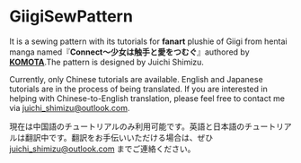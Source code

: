 # GiigiSewPattern
It is a sewing pattern with its tutorials for **fanart** plushie of Giigi from hentai manga named『**Connect～少女は触手と愛をつむぐ**』authored by [**KOMOTA**](https://x.com/komota_no_su).The pattern is designed by Juichi Shimizu.

Currently, only Chinese tutorials are available. English and Japanese tutorials are in the process of being translated. If you are interested in helping with Chinese-to-English translation, please feel free to contact me via juichi_shimizu@outlook.com.

現在は中国語のチュートリアルのみ利用可能です。英語と日本語のチュートリアルは翻訳中です。翻訳をお手伝いいただける場合は、ぜひ juichi_shimizu@outlook.com までご連絡ください。
